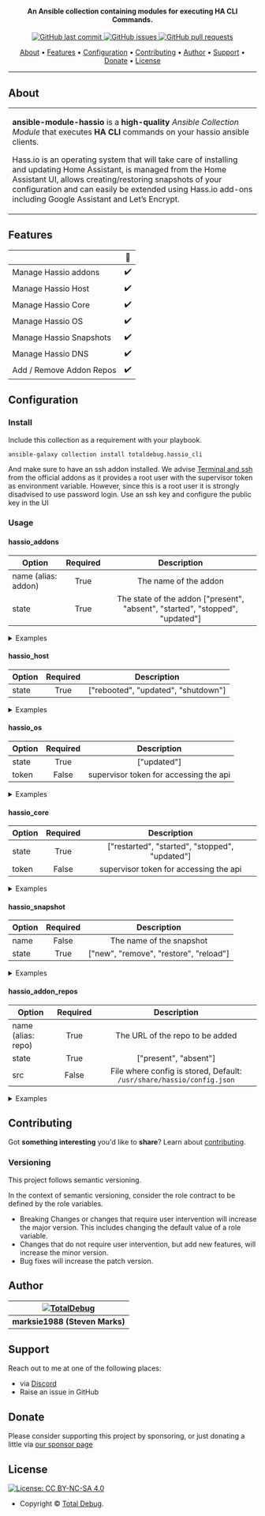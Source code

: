 <h4 align="center">An Ansible collection containing modules for executing HA CLI Commands.</h4>

<p align="center">
    <a href="https://github.com/totaldebug/ansible-module-hassio/commits/master">
    <img src="https://img.shields.io/github/last-commit/totaldebug/ansible-module-hassio.svg?style=flat-square&logo=github&logoColor=white"
         alt="GitHub last commit">
    <a href="https://github.com/totaldebug/ansible-module-hassio/issues">
    <img src="https://img.shields.io/github/issues-raw/totaldebug/ansible-module-hassio.svg?style=flat-square&logo=github&logoColor=white"
         alt="GitHub issues">
    <a href="https://github.com/totaldebug/ansible-module-hassio/pulls">
    <img src="https://img.shields.io/github/issues-pr-raw/totaldebug/ansible-module-hassio.svg?style=flat-square&logo=github&logoColor=white"
         alt="GitHub pull requests">
</p>

<p align="center">
  <a href="#about">About</a> •
  <a href="#features">Features</a> •
  <a href="#configuration">Configuration</a> •
  <a href="#contributing">Contributing</a> •
  <a href="#author">Author</a> •
  <a href="#support">Support</a> •
  <a href="#donate">Donate</a> •
  <a href="#license">License</a>
</p>

---

## About

<table>
<tr>
<td>

**ansible-module-hassio** is a **high-quality** _Ansible Collection Module_ that executes **HA CLI** commands on your hassio ansible clients.

Hass.io is an operating system that will take care of installing and updating Home Assistant, is managed from the Home Assistant UI, allows creating/restoring snapshots of your configuration and can easily be extended using Hass.io add-ons including Google Assistant and Let’s Encrypt.

</td>
</tr>
</table>

## Features

|                            |         🔰         |
| -------------------------- | :----------------: |
| Manage Hassio addons       |         ✔️         |
| Manage Hassio Host         |         ✔️         |
| Manage Hassio Core         |         ✔️         |
| Manage Hassio OS           |         ✔️         |
| Manage Hassio Snapshots    |         ✔️         |
| Manage Hassio DNS          |         ✔️         |
| Add / Remove Addon Repos   |         ✔️         |

## Configuration

### Install

Include this collection as a requirement with your playbook.

```shell
ansible-galaxy collection install totaldebug.hassio_cli
```

And make sure to have an ssh addon installed. We advise [Terminal and ssh](https://github.com/home-assistant/addons) from the official addons as it provides a root user with the supervisor token as environment variable. However, since this is a root user it is strongly disadvised to use password login. Use an ssh key and configure the public key in the UI

### Usage

#### hassio_addons

| Option          | Required | Description |
| --------------- | :------: | :---------: |
| name (alias: addon) | True | The name of the addon |
| state | True | The state of the addon ["present", "absent", "started", "stopped", "updated"] |

<details>
  <summary>Examples</summary>

<!--START_SECTION:hassio_addons-->
```yaml
# Install Samba share addon
- totaldebug.hassio_cli.hassio_addon:
    state: present
    name: core_samba

# Uninstall DHCP server and Grafana addons
- totaldebug.hassio_cli.hassio_addons:
    state: absent
    name: {{ item }}
  with_items:
    - core_dhcp_server
    - core_mosquitto

# Start Samba share addon
- totaldebug.hassio_cli.hassio_addons:
    state: started
    addon: core_samba

# Stop Samba share addon
- totaldebug.hassio_cli.hassio_addons:
    state: stopped
    name: core_samba

# Update Samba share addon
- totaldebug.hassio_cli.hassio_addons:
    state: updated
    name: core_samba
```
<!--END_SECTION:hassio_addons-->

</details>

#### hassio_host

| Option          | Required | Description |
| --------------- | :------: | :---------: |
| state | True | ["rebooted", "updated", "shutdown"] |

<details>
  <summary>Examples</summary>

<!--START_SECTION:hassio_host-->
```yaml
# Reboot HassIO OS
- totaldebug.hassio_cli.hassio_host:
    state: rebooted

# Update HassIO OS
- totaldebug.hassio_cli.hassio_host:
    state: updated
```
<!--END_SECTION:hassio_host-->

</details>

#### hassio_os

| Option          | Required | Description |
| --------------- | :------: | :---------: |
| state | True | ["updated"] |
| token | False | supervisor token for accessing the api |

<details>
  <summary>Examples</summary>

<!--START_SECTION:hassio_os-->
```yaml
# Update the home assistant OS
- totaldebug.hassio_cli.hassio_os:
    state: updated
    token: <SUPERVISOR_TOKEN>
```
<!--END_SECTION:hassio_os-->

</details>

#### hassio_core

| Option          | Required | Description |
| --------------- | :------: | :---------: |
| state | True | ["restarted", "started", "stopped", "updated"] |
| token | False | supervisor token for accessing the api |

<details>
  <summary>Examples</summary>

<!--START_SECTION:hassio_core-->
```yaml
# Start Home assistant core
- totaldebug.hassio_cli.hassio_core:
    state: restarted
    token: <SUPERVISOR_TOKEN>

# Start Home assistant core
- totaldebug.hassio_cli.hassio_core:
    state: started
    token: <SUPERVISOR_TOKEN>

# Stop Home assistant core
- totaldebug.hassio_cli.hassio_core:
    state: stopped
    token: <SUPERVISOR_TOKEN>

# Update Home assistant core
- totaldebug.hassio_cli.hassio_core:
    state: updated
    token: <SUPERVISOR_TOKEN>
```
<!--END_SECTION:hassio_core-->

</details>

#### hassio_snapshot

| Option          | Required | Description |
| --------------- | :------: | :---------: |
| name | False | The name of the snapshot |
| state | True | ["new", "remove", "restore", "reload"] |

<details>
  <summary>Examples</summary>

<!--START_SECTION:hassio_snapshot-->
```yaml
# Create snapshot with name snap-10-01-2021
- totaldebug.hassio_cli.hassio_snapshot:
    state: new
    name: "snap-10-01-2021"

# Remove snapshot with name snap-10-01-2021
- totaldebug.hassio_cli.hassio_snapshot:
    state: remove
    name: "snap-10-01-2021"

# Restore snapshot with name snap-10-01-2021
- totaldebug.hassio_cli.hassio_snapshot:
    state: restore
    name: "snap-10-01-2021"

# Reload the files on disk to check for new or removed snapshots
- totaldebug.hassio_cli.hassio_snapshot:
    state: reload
```
<!--END_SECTION:hassio_snapshot-->

</details>

#### hassio_addon_repos

| Option          | Required | Description |
| --------------- | :------: | :---------: |
| name (alias: repo) | True | The URL of the repo to be added |
| state | True | ["present", "absent"] |
| src | False | File where config is stored, Default: `/usr/share/hassio/config.json` |

<details>
  <summary>Examples</summary>

<!--START_SECTION:hassio_addon_repos-->
```yaml
# Addrepo to config
- totaldebug.hassio_cli.hassio_addon_repos:
    state: present
    repo: "https://github.com/helto4real/hassio-add-ons"

# Remove repo from config
- totaldebug.hassio_cli.hassio_snapshot:
    state: absent
    repo: "https://github.com/helto4real/hassio-add-ons"
    src: "/usr/share/hassio/config.json"

```
<!--END_SECTION:hassio_addon_repos-->

</details>

## Contributing

Got **something interesting** you'd like to **share**? Learn about [contributing](https://github.com/totaldebug/.github/blob/main/.github/CONTRIBUTING.md).

### Versioning

This project follows semantic versioning.

In the context of semantic versioning, consider the role contract to be defined by the role variables.

- Breaking Changes or changes that require user intervention will increase the major version. This includes changing the default value of a role variable.
- Changes that do not require user intervention, but add new features, will increase the minor version.
- Bug fixes will increase the patch version.

## Author

| [![TotalDebug](https://totaldebug.uk/assets/images/logo.png)](https://linkedin.com/in/marksie1988) |
|:--:|
| **marksie1988 (Steven Marks)** |

## Support

Reach out to me at one of the following places:

- via [Discord](https://discord.gg/6fmekudc8Q)
- Raise an issue in GitHub

## Donate

Please consider supporting this project by sponsoring, or just donating a little via [our sponsor page](https://github.com/sponsors/marksie1988)

## License

[![License: CC BY-NC-SA 4.0](https://img.shields.io/badge/License-CC%20BY--NC--SA%204.0-orange.svg?style=flat-square)](https://creativecommons.org/licenses/by-nc-sa/4.0/)

- Copyright © [Total Debug](https://totaldebug.uk "Total Debug").
